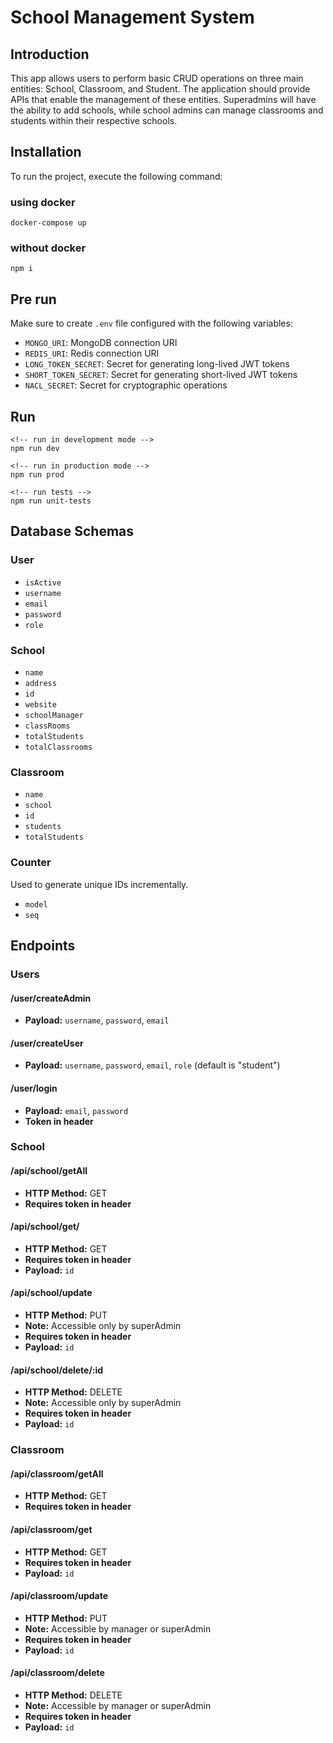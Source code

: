 # School Management System

## Introduction

This app allows users to perform basic CRUD operations on three main entities: School, Classroom, and Student. The application should provide APIs that enable the management of these entities. Superadmins will have the ability to add schools, while school admins can manage classrooms and students within their respective schools.

## Installation

To run the project, execute the following command:

### using docker
```
docker-compose up
```
### without docker
```
npm i
```

## Pre run

Make sure to create `.env` file configured with the following variables:

- `MONGO_URI`: MongoDB connection URI
- `REDIS_URI`: Redis connection URI
- `LONG_TOKEN_SECRET`: Secret for generating long-lived JWT tokens
- `SHORT_TOKEN_SECRET`: Secret for generating short-lived JWT tokens
- `NACL_SECRET`: Secret for cryptographic operations

## Run
```
<!-- run in development mode -->
npm run dev

<!-- run in production mode -->
npm run prod

<!-- run tests -->
npm run unit-tests
```
## Database Schemas

### User

- `isActive`
- `username`
- `email`
- `password`
- `role`

### School

- `name`
- `address`
- `id`
- `website`
- `schoolManager`
- `classRooms`
- `totalStudents`
- `totalClassrooms`

### Classroom

- `name`
- `school`
- `id`
- `students`
- `totalStudents`

### Counter

Used to generate unique IDs incrementally.

- `model`
- `seq`

## Endpoints

### Users

#### /user/createAdmin

- **Payload:** `username`, `password`, `email`

#### /user/createUser

- **Payload:** `username`, `password`, `email`, `role` (default is "student")

#### /user/login

- **Payload:** `email`, `password`
- **Token in header**

### School

#### /api/school/getAll

- **HTTP Method:** GET
- **Requires token in header**

#### /api/school/get/

- **HTTP Method:** GET
- **Requires token in header**
- **Payload:** `id`

#### /api/school/update

- **HTTP Method:** PUT
- **Note:** Accessible only by superAdmin
- **Requires token in header**
- **Payload:** `id`

#### /api/school/delete/:id

- **HTTP Method:** DELETE
- **Note:** Accessible only by superAdmin
- **Requires token in header**
- **Payload:** `id`

### Classroom

#### /api/classroom/getAll

- **HTTP Method:** GET
- **Requires token in header**

#### /api/classroom/get

- **HTTP Method:** GET
- **Requires token in header**
- **Payload:** `id`

#### /api/classroom/update

- **HTTP Method:** PUT
- **Note:** Accessible by manager or superAdmin
- **Requires token in header**
- **Payload:** `id`

#### /api/classroom/delete

- **HTTP Method:** DELETE
- **Note:** Accessible by manager or superAdmin
- **Requires token in header**
- **Payload:** `id`

